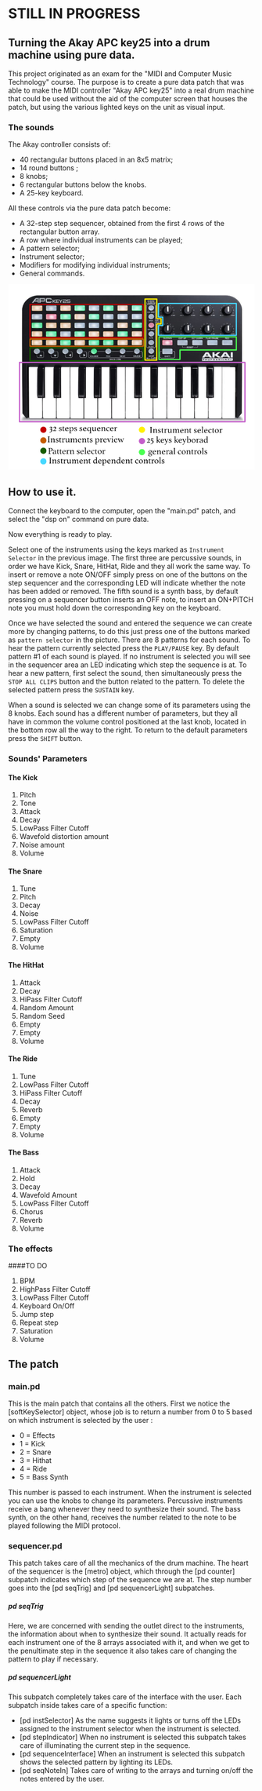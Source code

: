 # STILL IN PROGRESS

## Turning the Akay APC key25 into a drum machine using pure data.

This project originated as an exam for the "MIDI and Computer Music Technology" course. 
The purpose is to create a pure data patch that was able to make the MIDI controller "Akay APC key25" into a real drum machine that could be used without the aid of the computer screen that houses the patch, but using the various lighted keys on the unit as visual input.

### The sounds
The Akay controller consists of:

* 40 rectangular buttons placed in an 8x5 matrix;
* 14 round buttons ;
* 8 knobs;
* 6 rectangular buttons below the knobs.
* A 25-key keyboard.

All these controls via the pure data patch become:

* A 32-step step sequencer, obtained from the first 4 rows of the rectangular button array.
* A row where individual instruments can be played;
* A pattern selector;
* Instrument selector;
* Modifiers for modifying individual instruments;
* General commands.

![](img/ApcKey25Label.jpg) 

## How to use it.

Connect the keyboard to the computer, open the "main.pd" patch, and select the "dsp on" command on pure data.

Now everything is ready to play.

Select one of the instruments using the keys marked as `Instrument Selector` in the previous image. 
The first three are percussive sounds, in order we have Kick, Snare, HitHat, Ride and they all work the same way. To insert or remove a note ON/OFF simply press on one of the buttons on the step sequencer and the corresponding LED will indicate whether the note has been added or removed.
The fifth sound is a synth bass, by default pressing on a sequencer button inserts an OFF note, to insert an ON+PITCH note you must hold down the corresponding key on the keyboard.

Once we have selected the sound and entered the sequence we can create more by changing patterns, to do this just press one of the buttons marked as `pattern selector` in the picture. 
There are 8 patterns for each sound.
To hear the pattern currently selected press the `PLAY/PAUSE` key. 
By default pattern #1 of each sound is played.
If no instrument is selected you will see in the sequencer area an LED indicating which step the sequence is at.
To hear a new pattern, first select the sound, then simultaneously press the `STOP ALL CLIPS` button and the button related to the pattern.
To delete the selected pattern press the `SUSTAIN` key.

When a sound is selected we can change some of its parameters using the 8 knobs. 
Each sound has a different number of parameters, but they all have in common the volume control positioned at the last knob, located in the bottom row all the way to the right.
To return to the default parameters press the `SHIFT` button.

### Sounds' Parameters
#### The Kick

1. Pitch
2. Tone
3. Attack
4. Decay
5. LowPass Filter Cutoff
6. Wavefold distortion amount
7. Noise amount
8. Volume

#### The Snare

1. Tune
2. Pitch
3. Decay
4. Noise
5. LowPass Filter Cutoff
6. Saturation
7. Empty
8. Volume

#### The HitHat

1. Attack
2. Decay
3. HiPass Filter Cutoff
4. Random Amount
5. Random Seed
6. Empty
7. Empty
8. Volume

#### The Ride

1. Tune
2. LowPass Filter Cutoff 
3. HiPass Filter Cutoff
4. Decay
5. Reverb
6. Empty
7. Empty
8. Volume


#### The Bass

1. Attack
2. Hold
3. Decay
4. Wavefold Amount
5. LowPass Filter Cutoff
6. Chorus
7. Reverb
8. Volume


### The effects 

####TO DO
1. BPM
2. HighPass Filter Cutoff
3. LowPass Filter Cutoff
4. Keyboard On/Off
5. Jump step 
6. Repeat step
7. Saturation
8. Volume

## The patch

### main.pd
This is the main patch that contains all the others.
First we notice the [softKeySelector] object, whose job is to return a number from 0 to 5 based on which instrument is selected by the user :
 
 * 0 = Effects
 * 1 = Kick
 * 2 = Snare
 * 3 = Hithat
 * 4 = Ride
 * 5 = Bass Synth

This number is passed to each instrument. 
When the instrument is selected you can use the knobs to change its parameters.
Percussive instruments receive a bang whenever they need to synthesize their sound. The bass synth, on the other hand, receives the number related to the note to be played following the MIDI protocol.

### sequencer.pd
This patch takes care of all the mechanics of the drum machine.
The heart of the sequencer is the [metro] object, which through the [pd counter] subpatch indicates which step of the sequence we are at. 
The step number goes into the [pd seqTrig] and [pd sequencerLight] subpatches.

##### pd seqTrig
Here, we are concerned with sending the outlet direct to the instruments, the information about when to synthesize their sound. 
It actually reads for each instrument one of the 8 arrays associated with it, and when we get to the penultimate step in the sequence it also takes care of changing the pattern to play if necessary.

##### pd sequencerLight
This subpatch completely takes care of the interface with the user.
Each subpatch inside takes care of a specific function:

* [pd instSelector]
As the name suggests it lights or turns off the LEDs assigned to the instrument selector when the instrument is selected.
* [pd stepIndicator]
When no instrument is selected this subpatch takes care of illuminating the current step in the sequence.
* [pd sequenceInterface]
When an instrument is selected this subpatch shows the selected pattern by lighting its LEDs.
* [pd seqNoteIn] Takes care of writing to the arrays and turning on/off the notes entered by the user.
